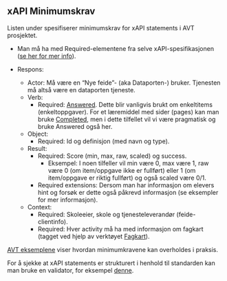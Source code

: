 ## xAPI Minimumskrav

Listen under spesifiserer minimumskrav for xAPI statements i AVT prosjektet.

* Man må ha med Required-elementene fra selve xAPI-spesifikasjonen ([se her for mer info](https://github.com/adlnet/xAPI-Spec/blob/master/xAPI-Data.md#24-statement-properties)).

* Respons:
  * Actor: Må være en “Nye feide”- (aka Dataporten-) bruker. Tjenesten må altså være en dataporten tjeneste.
  * Verb:
    * Required: [Answered](http://adlnet.gov/expapi/verbs/answered). Dette blir vanligvis brukt om enkeltitems (enkeltoppgaver).
    For et læremiddel med sider (pages) kan man bruke [Completed](http://adlnet.gov/expapi/verbs/completed), men i dette tilfellet vil vi være pragmatisk og bruke Answered også her.
  * Object:
    * Required: Id og definisjon (med navn og type).
  * Result:
    * Required: Score (min, max, raw, scaled) og success.
      * Eksempel: I noen tilfeller vil min være 0, max være 1, raw være 0 (om item/oppgave ikke er fullført) eller 1 (om item/oppgave er riktig fullført) og også scaled være 0/1.
    * Required extensions: Dersom man har informasjon om elevers hint og forsøk er dette også påkrevd informasjon (se eksempler for mer informasjon).
  * Context:
    * Required: Skoleeier, skole og tjenesteleverandør (feide-clientinfo).
    * Required: Hver activity må ha med informasjon om fagkart (tagget ved hjelp av verktøyet [Fagkart](https://fagkart.no/#/)).

[AVT eksemplene](https://github.com/KS-AVT/avt/blob/AVT2/eksempler.md) viser hvordan minimumkravene kan overholdes i praksis.

For å sjekke at xAPI statements er strukturert i henhold til standarden kan man bruke en validator, for eksempel [denne](https://lrs.io/ui/tools/xapi-statement-validator/).